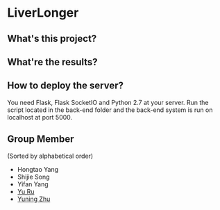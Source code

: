 # LiverLonger
## What's this project?

## What're the results?

## How to deploy the server?
You need Flask, Flask SocketIO and Python 2.7 at your server. Run the script located in the back-end folder and the back-end system is run on localhost at port 5000. 
## Group Member
(Sorted by alphabetical order)
* Hongtao Yang 
* Shijie Song  
* Yifan Yang
* [Yu Ru](https://github.com/yuyuyu0905/)
* [Yuning Zhu](https://github.com/ynzhu/)

